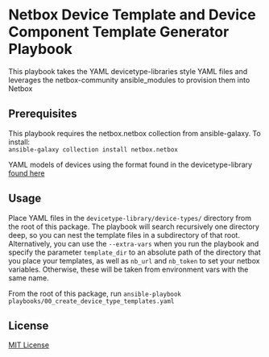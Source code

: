 # Netbox Device Template and Device Component Template Generator Playbook

This playbook takes the YAML devicetype-libraries style YAML files and leverages the netbox-community ansible_modules to provision them into Netbox

## Prerequisites

This playbook requires the netbox.netbox collection from ansible-galaxy. To install:\
`ansible-galaxy collection install netbox.netbox`

YAML models of devices using the format found in the devicetype-library [found here](https://github.com/netbox-community/devicetype-library)

## Usage

Place YAML files in the `devicetype-library/device-types/` directory from the root of this package. The playbook will search recursively one directory deep, so you can nest the template files in a subdirectory of that root. Alternatively, you can use the `--extra-vars` when you run the playbook and specify the parameter `template_dir` to an absolute path of the directory that you place your templates, as well as `nb_url` and `nb_token` to set your netbox variables. Otherwise, these will be taken from environment vars with the same name.

From the root of this package, run `ansible-playbook playbooks/00_create_device_type_templates.yaml`

## License

[MIT License](https://choosealicense.com/licenses/mit/)
